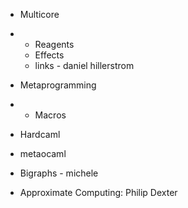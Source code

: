 * Multicore
* * Reagents
  * Effects
  * links - daniel hillerstrom

* Metaprogramming

* * Macros

* Hardcaml

* metaocaml

* Bigraphs - michele
* Approximate Computing: Philip Dexter

